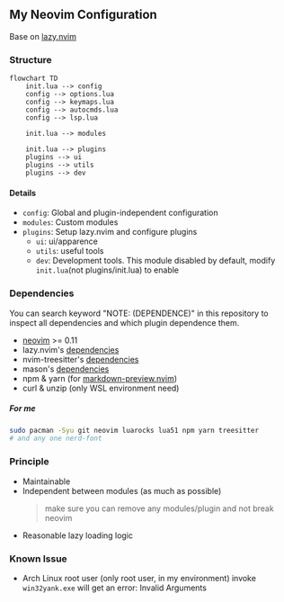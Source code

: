 ## My Neovim Configuration
Base on [lazy.nvim](https://lazy.folke.io/)

### Structure
``` mermaid
flowchart TD
    init.lua --> config
    config --> options.lua
    config --> keymaps.lua
    config --> autocmds.lua
    config --> lsp.lua

    init.lua --> modules

    init.lua --> plugins
    plugins --> ui
    plugins --> utils
    plugins --> dev
```
#### Details
- `config`: Global and plugin-independent configuration
- `modules`: Custom modules
- `plugins`: Setup lazy.nvim and configure plugins
  - `ui`: ui/apparence
  - `utils`: useful tools
  - `dev`: Development tools. This module disabled by default, modify `init.lua`(not plugins/init.lua) to enable

### Dependencies
You can search keyword "NOTE: (DEPENDENCE)" in this repository to inspect all dependencies and which
plugin dependence them.

- [neovim](https://neovim.io/) >= 0.11
- lazy.nvim's [dependencies](https://lazy.folke.io/#%EF%B8%8F-requirements)
- nvim-treesitter's [dependencies](https://github.com/nvim-treesitter/nvim-treesitter?tab=readme-ov-file#requirements)
- mason's [dependencies](https://github.com/mason-org/mason.nvim?tab=readme-ov-file#requirements)
- npm & yarn (for [markdown-preview.nvim](https://github.com/iamcco/markdown-preview.nvim?tab=readme-ov-file#installation--usage))
- curl & unzip (only WSL environment need)

##### For me
```zsh
sudo pacman -Syu git neovim luarocks lua51 npm yarn treesitter
# and any one nerd-font
```

### Principle
- Maintainable
- Independent between modules (as much as possible)
  > make sure you can remove any modules/plugin and not break neovim
- Reasonable lazy loading logic

### Known Issue
- Arch Linux root user (only root user, in my environment) invoke `win32yank.exe` will get an error: Invalid Arguments
